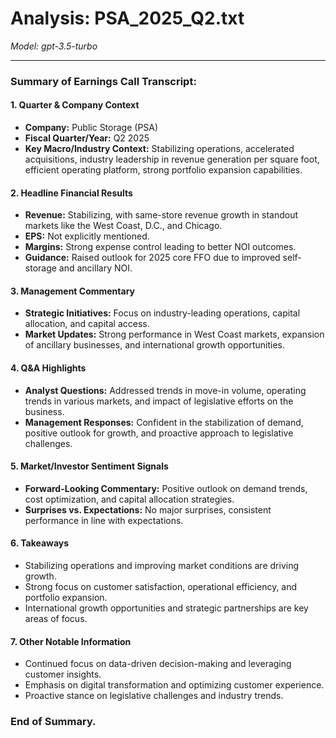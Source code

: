 # Analysis: PSA_2025_Q2.txt

*Model: gpt-3.5-turbo*

---

### Summary of Earnings Call Transcript:

#### 1. **Quarter & Company Context**
   - **Company:** Public Storage (PSA)
   - **Fiscal Quarter/Year:** Q2 2025
   - **Key Macro/Industry Context:** Stabilizing operations, accelerated acquisitions, industry leadership in revenue generation per square foot, efficient operating platform, strong portfolio expansion capabilities.

#### 2. **Headline Financial Results**
   - **Revenue:** Stabilizing, with same-store revenue growth in standout markets like the West Coast, D.C., and Chicago.
   - **EPS:** Not explicitly mentioned.
   - **Margins:** Strong expense control leading to better NOI outcomes.
   - **Guidance:** Raised outlook for 2025 core FFO due to improved self-storage and ancillary NOI.

#### 3. **Management Commentary**
   - **Strategic Initiatives:** Focus on industry-leading operations, capital allocation, and capital access.
   - **Market Updates:** Strong performance in West Coast markets, expansion of ancillary businesses, and international growth opportunities.

#### 4. **Q&A Highlights**
   - **Analyst Questions:** Addressed trends in move-in volume, operating trends in various markets, and impact of legislative efforts on the business.
   - **Management Responses:** Confident in the stabilization of demand, positive outlook for growth, and proactive approach to legislative challenges.

#### 5. **Market/Investor Sentiment Signals**
   - **Forward-Looking Commentary:** Positive outlook on demand trends, cost optimization, and capital allocation strategies.
   - **Surprises vs. Expectations:** No major surprises, consistent performance in line with expectations.

#### 6. **Takeaways**
   - Stabilizing operations and improving market conditions are driving growth.
   - Strong focus on customer satisfaction, operational efficiency, and portfolio expansion.
   - International growth opportunities and strategic partnerships are key areas of focus.

#### 7. **Other Notable Information**
   - Continued focus on data-driven decision-making and leveraging customer insights.
   - Emphasis on digital transformation and optimizing customer experience.
   - Proactive stance on legislative challenges and industry trends.

### End of Summary.